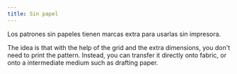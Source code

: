 ```yaml
---
title: Sin papel
---
```


Los patrones sin papeles tienen marcas extra para usarlas sin impresora.

The idea is that with the help of the grid and the extra dimensions, you don't need to print the pattern. Instead, you can transfer it directly onto fabric, or onto a intermediate medium such as drafting paper.
